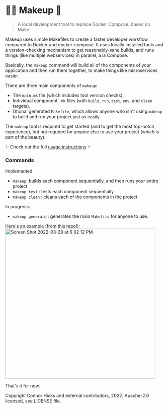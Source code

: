# 💅🏽 Makeup 💄

> A local development tool to replace Docker Compose, based on Make.

Makeup uses simple Makefiles to create a faster developer workflow compared to Docker and docker-compose. It uses locally installed tools and a version-checking mechanism to get reasonably-sane builds, and runs things (like multiple webservices) in parallel, a la Compose.

Basically, the `makeup` command will build all of the components of your application and then run them together, to make things like microservices easier.

There are three main components of `makeup`: 
- The `main.mk` file (which includes tool version checks).
- Individual component `.mk` files (with `build`, `run`, `test`, `env`, and `clean` targets).
- Otional generated `Makefile`, which allows anyone who isn't using `makeup` to build and run your project just as easily.

The `makeup` tool is required to get started (and to get the most top-notch experience), but not required for anyone else to use your project (which is part of the beauty).

✨ Check out the full [usage instructions](./USAGE.md) ✨

### Commands

Implemented:
- `makeup`: builds each component sequentially, and then runs your entire project
- `makeup test` : tests each component sequentially
- `makeup clean` : cleans each of the components in the project

In progress:
- `makeup generate` : generates the main `Makefile` for anyone to use.

Here's an example (from this repo!):
<img width="477" alt="Screen Shot 2022-03-28 at 6 02 12 PM" src="https://user-images.githubusercontent.com/5942370/160494661-f731be1d-d579-4bb1-acf7-7575adcb22e7.png">

That's it for now.

Copyright Connor Hicks and external contributors, 2022. Apache-2.0 licensed, see LICENSE file.